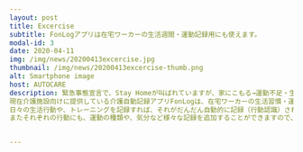 ```yaml
---
layout: post
title: Excercise
subtitle: FonLogアプリは在宅ワーカーの生活週間・運動記録用にも使えます。
modal-id: 3
date: 2020-04-11
img: /img/news/20200413excercise.jpg
thumbnail: /img/news/20200413excercise-thumb.png
alt: Smartphone image
host: AUTOCARE
description: 緊急事態宣言で、Stay Homeが叫ばれていますが、家にこもる→運動不足・生活習慣の乱れ→ストレス・免疫力低下、の恐れがあります。
現在介護施設向けに提供している介護自動記録アプリFonLogは、在宅ワーカーの生活習慣・運動記録用にも使うことができます。
日々の生活行動や、トレーニングを記録すれば、それがだんだん自動的に記録（行動認識）されるようになります。
またそれぞれの行動にも、運動の種類や、気分など様々な記録を追加することができますので、ストレスがたまりがちな在宅の日々をふりかえって健康を保つことができます。


---
```

